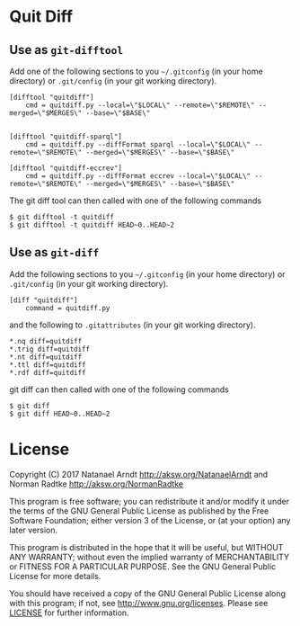 # Quit Diff

## Use as `git-difftool`

Add one of the following sections to you `~/.gitconfig` (in your home directory) or `.git/config` (in your git working directory).

    [difftool "quitdiff"]
        cmd = quitdiff.py --local=\"$LOCAL\" --remote=\"$REMOTE\" --merged=\"$MERGES\" --base=\"$BASE\"


    [difftool "quitdiff-sparql"]
        cmd = quitdiff.py --diffFormat sparql --local=\"$LOCAL\" --remote=\"$REMOTE\" --merged=\"$MERGES\" --base=\"$BASE\"

    [difftool "quitdiff-eccrev"]
        cmd = quitdiff.py --diffFormat eccrev --local=\"$LOCAL\" --remote=\"$REMOTE\" --merged=\"$MERGES\" --base=\"$BASE\"

The git diff tool can then called with one of the following commands

    $ git difftool -t quitdiff
    $ git difftool -t quitdiff HEAD~0..HEAD~2

## Use as `git-diff`

Add the following sections to you `~/.gitconfig` (in your home directory) or `.git/config` (in your git working directory).

    [diff "quitdiff"]
        command = quitdiff.py

and the following to `.gitattributes`  (in your git working directory).

    *.nq diff=quitdiff
    *.trig diff=quitdiff
    *.nt diff=quitdiff
    *.ttl diff=quitdiff
    *.rdf diff=quitdiff

git diff can then called with one of the following commands

    $ git diff
    $ git diff HEAD~0..HEAD~2

# License

Copyright (C) 2017 Natanael Arndt <http://aksw.org/NatanaelArndt> and Norman Radtke <http://aksw.org/NormanRadtke>

This program is free software; you can redistribute it and/or modify it under the terms of the GNU General Public License as published by the Free Software Foundation; either version 3 of the License, or (at your option) any later version.

This program is distributed in the hope that it will be useful, but WITHOUT ANY WARRANTY; without even the implied warranty of MERCHANTABILITY or FITNESS FOR A PARTICULAR PURPOSE. See the GNU General Public License for more details.

You should have received a copy of the GNU General Public License along with this program; if not, see <http://www.gnu.org/licenses>.
Please see [LICENSE](LICENSE) for further information.
